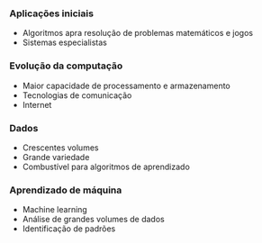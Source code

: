 ### Aplicações iniciais

* Algoritmos apra resolução de problemas matemáticos e jogos
* Sistemas especialistas

### Evolução da computação

* Maior capacidade de processamento e armazenamento
* Tecnologias de comunicação
* Internet

### Dados

* Crescentes volumes
* Grande variedade
* Combustível para algoritmos de aprendizado

### Aprendizado de máquina
* Machine learning
* Análise de grandes volumes de dados
* Identificação de padrões